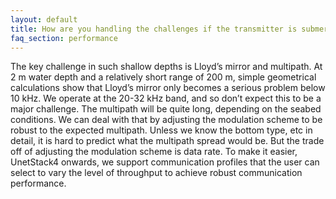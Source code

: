 ```yaml
---
layout: default
title: How are you handling the challenges if the transmitter is submerged in waters with a depth of only 2m or less?
faq_section: performance
---
```


The key challenge in such shallow depths is Lloyd’s mirror and multipath. At 2 m water depth and a relatively short range of 200 m, simple geometrical calculations show that Lloyd’s mirror only becomes a serious problem below 10 kHz. We operate at the 20-32 kHz band, and so don’t expect this to be a major challenge. The multipath will be quite long, depending on the seabed conditions. We can deal with that by adjusting the modulation scheme to be robust to the expected multipath. Unless we know the bottom type, etc in detail, it is hard to predict what the multipath spread would be. But the trade off of adjusting the modulation scheme is data rate. To make it easier, UnetStack4 onwards, we support communication profiles that the user can select to vary the level of throughput to achieve robust communication performance.